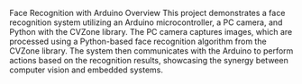 Face Recognition with Arduino
Overview
This project demonstrates a face recognition system utilizing an Arduino microcontroller, a PC camera, and Python with the CVZone library. The PC camera captures images, which are processed using a Python-based face recognition algorithm from the CVZone library. The system then communicates with the Arduino to perform actions based on the recognition results, showcasing the synergy between computer vision and embedded systems.
